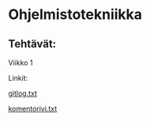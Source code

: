 # Ohjelmistotekniikka

##  Tehtävät:

Viikko 1

Linkit: 

[gitlog.txt](https://github.com/annaessina/ot-harjoitustyo/blob/main/laskarit/viikko1/gitlog.txt)

[komentorivi.txt](https://github.com/annaessina/ot-harjoitustyo/blob/main/laskarit/viikko1/komentorivi.txt)


